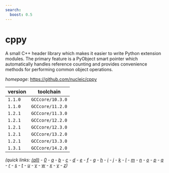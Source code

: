 ```yaml
---
search:
  boost: 0.5
---
```

# cppy

A small C++ header library which makes it easier to write Python extension modules. The primary feature is a PyObject smart pointer which automatically handles reference counting and provides convenience methods for performing common object operations.

*homepage*: <https://github.com/nucleic/cppy>

version | toolchain
--------|----------
``1.1.0`` | ``GCCcore/10.3.0``
``1.1.0`` | ``GCCcore/11.2.0``
``1.2.1`` | ``GCCcore/11.3.0``
``1.2.1`` | ``GCCcore/12.2.0``
``1.2.1`` | ``GCCcore/12.3.0``
``1.2.1`` | ``GCCcore/13.2.0``
``1.2.1`` | ``GCCcore/13.3.0``
``1.3.1`` | ``GCCcore/14.2.0``


*(quick links: [(all)](../index.md) - [0](../0/index.md) - [a](../a/index.md) - [b](../b/index.md) - [c](../c/index.md) - [d](../d/index.md) - [e](../e/index.md) - [f](../f/index.md) - [g](../g/index.md) - [h](../h/index.md) - [i](../i/index.md) - [j](../j/index.md) - [k](../k/index.md) - [l](../l/index.md) - [m](../m/index.md) - [n](../n/index.md) - [o](../o/index.md) - [p](../p/index.md) - [q](../q/index.md) - [r](../r/index.md) - [s](../s/index.md) - [t](../t/index.md) - [u](../u/index.md) - [v](../v/index.md) - [w](../w/index.md) - [x](../x/index.md) - [y](../y/index.md) - [z](../z/index.md))*

